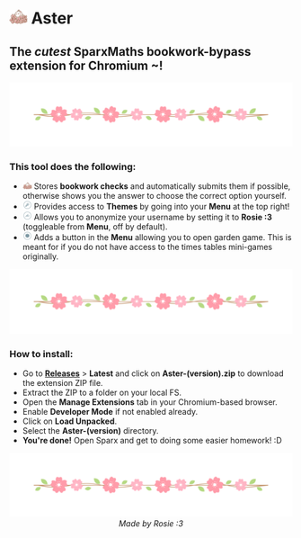 # <img src="extension/assets/logo.png" style="width: 2rem"> Aster

## **The** ***cutest*** **SparxMaths bookwork-bypass extension for Chromium ~!**

<img src="extension/assets/divider.png">

### **This tool does the following:**

- <img src="extension/assets/logo.png" style="width: 1rem"> Stores **bookwork checks** and automatically submits them if possible, otherwise shows you the answer to choose the correct option yourself.
- <img src="extension/assets/menu_theme.png" style="width: 1rem"> Provides access to **Themes** by going into your **Menu** at the top right!
- <img src="extension/assets/menu_name.png" style="width: 1rem"> Allows you to anonymize your username by setting it to **Rosie :3** (toggleable from **Menu**, off by default).
- <img src="extension/assets/menu_garden.png" style="width: 1rem"> Adds a button in the **Menu** allowing you to open garden game. This is meant for if you do not have access to the times tables mini-games originally.

<img src="extension/assets/divider.png">

### **How to install:**

- Go to [**Releases**](https://github.com/acquitelol/aster/releases/) > **Latest** and click on **Aster-(version).zip** to download the extension ZIP file.
- Extract the ZIP to a folder on your local FS.
- Open the **Manage Extensions** tab in your Chromium-based browser.
- Enable **Developer Mode** if not enabled already.
- Click on **Load Unpacked**.
- Select the **Aster-(version)** directory.
- **You're done!** Open Sparx and get to doing some easier homework! :D

<img src="extension/assets/divider.png">

<div style="text-align: center">
    <i>Made by Rosie :3</i>
</div>
